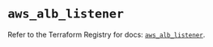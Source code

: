 # `aws_alb_listener`

Refer to the Terraform Registry for docs: [`aws_alb_listener`](https://registry.terraform.io/providers/hashicorp/aws/5.75.0/docs/resources/alb_listener).
